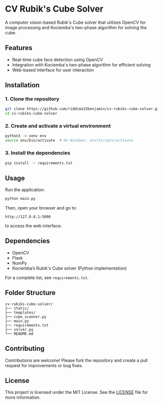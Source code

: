 # CV Rubik's Cube Solver

A computer vision-based Rubik's Cube solver that utilizes OpenCV for image processing and Kociemba's two-phase algorithm for solving the cube.

## Features

- Real-time cube face detection using OpenCV
- Integration with Kociemba's two-phase algorithm for efficient solving
- Web-based interface for user interaction

## Installation

### 1. Clone the repository

```bash
git clone https://github.com/riddima15benjamin/cv-rubiks-cube-solver.git
cd cv-rubiks-cube-solver
```

### 2. Create and activate a virtual environment

```bash
python3 -m venv env
source env/bin/activate  # On Windows: env\Scripts\activate
```

### 3. Install the dependencies

```bash
pip install -r requirements.txt
```

## Usage

Run the application:

```bash
python main.py
```

Then, open your browser and go to:

```
http://127.0.0.1:5000
```

to access the web interface.

## Dependencies

- OpenCV
- Flask
- NumPy
- Kociemba’s Rubik's Cube solver (Python implementation)

For a complete list, see `requirements.txt`.

## Folder Structure

```
cv-rubiks-cube-solver/
├── static/
├── templates/
├── cube_scanner.py
├── main.py
├── requirements.txt
├── solver.py
└── README.md
```

## Contributing

Contributions are welcome! Please fork the repository and create a pull request for improvements or bug fixes.

## License

This project is licensed under the MIT License. See the [LICENSE](LICENSE) file for more information.
